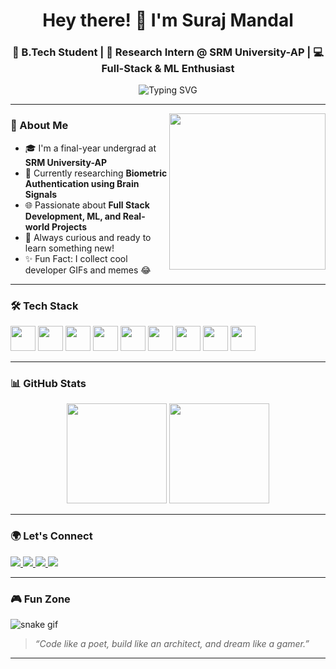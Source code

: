 <h1 align="center">Hey there! 👋 I'm Suraj Mandal</h1>
<h3 align="center">🚀 B.Tech Student | 🔬 Research Intern @ SRM University-AP | 💻 Full-Stack & ML Enthusiast</h3>

<p align="center">
  <img src="https://readme-typing-svg.demolab.com?font=Fira+Code&pause=1000&color=F75C7E&center=true&vCenter=true&width=435&lines=Welcome+to+my+GitHub!;I+love+building+cool+tech+🛠️;Machine+Learning+%2B+Web+Dev+is+💖;Let's+connect+and+collab+%F0%9F%91%8D" alt="Typing SVG" />
</p>

---

<img align="right" src="https://media.giphy.com/media/qgQUggAC3Pfv687qPC/giphy.gif" width="250"/>

### 🧠 About Me
- 🎓 I'm a final-year undergrad at **SRM University-AP**
- 🧪 Currently researching **Biometric Authentication using Brain Signals**
- 🌐 Passionate about **Full Stack Development, ML, and Real-world Projects**
- 🎯 Always curious and ready to learn something new!
- ✨ Fun Fact: I collect cool developer GIFs and memes 😂

---

### 🛠️ Tech Stack

<p align="left">
  <img src="https://cdn.jsdelivr.net/gh/devicons/devicon/icons/python/python-original.svg" height="40" />
  <img src="https://cdn.jsdelivr.net/gh/devicons/devicon/icons/javascript/javascript-original.svg" height="40" />
  <img src="https://cdn.jsdelivr.net/gh/devicons/devicon/icons/react/react-original.svg" height="40" />
  <img src="https://cdn.jsdelivr.net/gh/devicons/devicon/icons/nodejs/nodejs-original.svg" height="40" />
  <img src="https://cdn.jsdelivr.net/gh/devicons/devicon/icons/threejs/threejs-original.svg" height="40" />
  <img src="https://cdn.jsdelivr.net/gh/devicons/devicon/icons/mongodb/mongodb-original.svg" height="40" />
  <img src="https://cdn.jsdelivr.net/gh/devicons/devicon/icons/git/git-original.svg" height="40" />
  <img src="https://cdn.jsdelivr.net/gh/devicons/devicon/icons/html5/html5-original.svg" height="40" />
  <img src="https://cdn.jsdelivr.net/gh/devicons/devicon/icons/css3/css3-original.svg" height="40" />
</p>

---

### 📊 GitHub Stats

<div align="center">
  <img src="https://github-readme-stats.vercel.app/api?username=SurajMandal14&show_icons=true&theme=radical&hide_border=true" height="160" />
  <img src="https://github-readme-streak-stats.herokuapp.com/?user=SurajMandal14&theme=radical&hide_border=true" height="160"/>
</div>

---

### 🌍 Let's Connect

<p align="left">
  <a href="mailto:mandalsuraj048@gmail.com">
    <img src="https://img.shields.io/badge/Gmail-D14836?style=for-the-badge&logo=gmail&logoColor=white" />
  </a>
  <a href="https://www.linkedin.com/in/suraj-mandal-023293243/">
    <img src="https://img.shields.io/badge/LinkedIn-0A66C2?style=for-the-badge&logo=linkedin&logoColor=white" />
  </a>
  <a href="https://github.com/SurajMandal14">
    <img src="https://img.shields.io/badge/GitHub-181717?style=for-the-badge&logo=github&logoColor=white" />
  </a>
  <a href="https://www.instagram.com/_surajzmandal/">
    <img src="https://img.shields.io/badge/Instagram-E4405F?style=for-the-badge&logo=instagram&logoColor=white" />
  </a>
</p>

---

### 🎮 Fun Zone

<img src="https://raw.githubusercontent.com/Saif-Soudagar/Saif-Soudagar/output/github-contribution-grid-snake.svg" alt="snake gif" />

> _“Code like a poet, build like an architect, and dream like a gamer.”_

---
